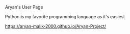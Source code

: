 Aryan's User Page

Python is my favorite programming language as it's easiest 

https://aryan-malik-2000.github.io/Aryan-Project/
